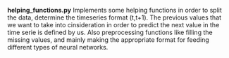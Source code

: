 **helping_functions.py** Implements some helping functions in order to split the data, determine the timeseries format (t,t+1). The previous values that we want to take into cinsideration in order to predict the next value in the time serie is defined by us. Also preprocessing functions like filling the missing values, and mainly making the appropriate format for feeding different types of neural networks.

